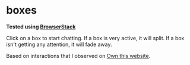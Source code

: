 boxes
=====

**Tested using [BrowserStack](http://www.browserstack.com/)**

Click on a box to start chatting. If a box is very active, it will split. If a box isn't getting any attention, it will fade away.

Based on interactions that I observed on [Own this website](own-this-website.com).<!--Read about it [here](rileyjshaw.com/blog/follow-your-users).-->

